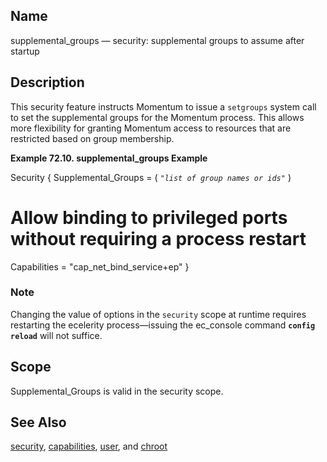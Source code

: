 <a name="conf.ref.supplemental_groups"></a>
## Name

supplemental_groups — security: supplemental groups to assume after startup

<a name="idp26779728"></a>
## Description

This security feature instructs Momentum to issue a `setgroups` system call to set the supplemental groups for the Momentum process. This allows more flexibility for granting Momentum access to resources that are restricted based on group membership.

<a name="conf.ref.supplemental_groups.example"></a>

**Example 72.10. supplemental_groups Example**

Security {
  Supplemental_Groups = ( *`"list of group names or ids"`*                         )
  # Allow binding to privileged ports without requiring a process restart  
  Capabilities = "cap_net_bind_service+ep"
}

### Note

Changing the value of options in the `security` scope at runtime requires restarting the ecelerity process—issuing the ec_console command **`config reload`**         will not suffice.

<a name="idp26787216"></a>
## Scope

Supplemental_Groups is valid in the security scope.

<a name="idp26789056"></a>
## See Also

[security](conf.ref.security.php "security"), [capabilities](conf.ref.capabilities.php "capabilities"), [user](conf.ref.user.php "user"), and [chroot](conf.ref.chroot.php "chroot")
